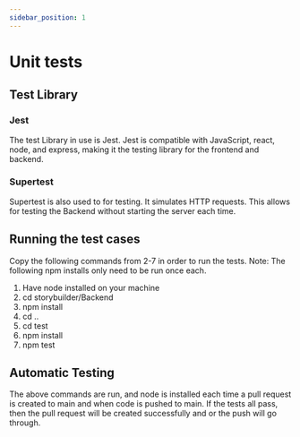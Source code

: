 ```yaml
---
sidebar_position: 1
---
```

# Unit tests
## Test Library

### Jest
The test Library in use is Jest. Jest is compatible with JavaScript, react, node, and express, making it the testing library for the frontend and backend. 

### Supertest
Supertest is also used to for testing. It simulates HTTP requests. This allows for testing the Backend without starting the server each time.

## Running the test cases
Copy the following commands from 2-7 in order to run the tests.
Note: The following npm installs only need to be run once each.
1. Have node installed on your machine
2. cd storybuilder/Backend
3. npm install
4. cd ..
5. cd test
6. npm install
7. npm test

## Automatic Testing
The above commands are run, and node is installed each time a pull request is created to main and when code is pushed to main. If the tests all pass, then the pull request will be created successfully and or the push will go through. 
